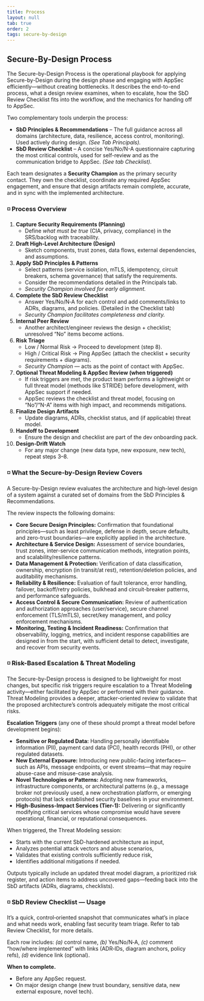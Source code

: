 ```yaml
---
title: Process
layout: null
tab: true
order: 2
tags: secure-by-design
---
```


## Secure-By-Design Process

The Secure-by-Design Process is the operational playbook for applying Secure-by-Design during the design phase and engaging with AppSec efficiently—without creating bottlenecks. It describes the end-to-end process, what a design review examines, when to escalate, how the SbD Review Checklist fits into the workflow, and the mechanics for handing off to AppSec.

Two complementary tools underpin the process:

- **SbD Principles & Recommendations** – The full guidance across all domains (architecture, data, resilience, access control, monitoring). Used actively during design. _(See Tab Principals)._
- **SbD Review Checklist** – A concise Yes/No/N-A questionnaire capturing the most critical controls, used for self-review and as the communication bridge to AppSec. _(See tab Checklist)._

Each team designates a **Security Champion** as the primary security contact. They own the checklist, coordinate any required AppSec engagement, and ensure that design artifacts remain complete, accurate, and in sync with the implemented architecture.

### ◽ Process Overview

1. **Capture Security Requirements (Planning)**
   - Define _what must be true_ (CIA, privacy, compliance) in the SRS/backlog with traceability.
2. **Draft High‑Level Architecture (Design)**
   - Sketch components, trust zones, data flows, external dependencies, and assumptions.
3. **Apply SbD Principles & Patterns**
   - Select patterns (service isolation, mTLS, idempotency, circuit breakers, schema governance) that satisfy the requirements.
   - Consider the recommendations detailed in the Principals tab.
   - _Security Champion involved for early alignment._
4. **Complete the SbD Review Checklist**
   - Answer Yes/No/N‑A for each control and add comments/links to ADRs, diagrams, and policies. (Detailed in the Checklist tab)
   - _Security Champion facilitates completeness and clarity._
5. **Internal Peer Review**
   - Another architect/engineer reviews the design \+ checklist; unresolved “No” items become actions.
6. **Risk Triage**
   - Low / Normal Risk → Proceed to development (step 8).
   - High / Critical Risk → Ping AppSec (attach the checklist \+ security requirements \+ diagrams).
   - _Security Champion_ — acts as the point of contact with AppSec.
7. **Optional Threat Modeling & AppSec Review (when triggered)**
   - If risk triggers are met, the product team performs a lightweight or full threat model (methods like STRIDE) before development, with AppSec support if needed.
   - AppSec reviews the checklist and threat model, focusing on “No”/“N-A” items with high impact, and recommends mitigations.
8. **Finalize Design Artifacts**
   - Update diagrams, ADRs, checklist status, and (if applicable) threat model.
9. **Handoff to Development**
   - Ensure the design and checklist are part of the dev onboarding pack.
10. **Design‑Drift Watch**
    - For any major change (new data type, new exposure, new tech), repeat steps 3–8.

### ◽ What the Secure‑by‑Design Review Covers

A Secure-by-Design review evaluates the architecture and high-level design of a system against a curated set of domains from the SbD Principles & Recommendations.

The review inspects the following domains:

- **Core Secure Design Principles:** Confirmation that foundational principles—such as least privilege, defense in depth, secure defaults, and zero-trust boundaries—are explicitly applied in the architecture.
- **Architecture & Service Design:** Assessment of service boundaries, trust zones, inter-service communication methods, integration points, and scalability/resilience patterns.
- **Data Management & Protection:** Verification of data classification, ownership, encryption (in transit/at rest), retention/deletion policies, and auditability mechanisms.
- **Reliability & Resilience:** Evaluation of fault tolerance, error handling, failover, backoff/retry policies, bulkhead and circuit-breaker patterns, and performance safeguards.
- **Access Control & Secure Communication:** Review of authentication and authorization approaches (user/service), secure channel enforcement (TLS/mTLS), secret/key management, and policy enforcement mechanisms.
- **Monitoring, Testing & Incident Readiness:** Confirmation that observability, logging, metrics, and incident response capabilities are designed in from the start, with sufficient detail to detect, investigate, and recover from security events.

### ◽ Risk-Based Escalation & Threat Modeling

The Secure-by-Design process is designed to be lightweight for most changes, but specific risk triggers require escalation to a Threat Modelin**g** activity—either facilitated by AppSec or performed with their guidance. Threat Modeling provides a deeper, attacker-oriented review to validate that the proposed architecture’s controls adequately mitigate the most critical risks.

**Escalation Triggers** (any one of these should prompt a threat model before development begins):

- **Sensitive or Regulated Data:** Handling personally identifiable information (PII), payment card data (PCI), health records (PHI), or other regulated datasets.
- **New External Exposure:** Introducing new public-facing interfaces—such as APIs, message endpoints, or event streams—that may require abuse-case and misuse-case analysis.
- **Novel Technologies or Patterns:** Adopting new frameworks, infrastructure components, or architectural patterns (e.g., a message broker not previously used, a new orchestration platform, or emerging protocols) that lack established security baselines in your environment.
- **High-Business-Impact Services (Tier-1):** Delivering or significantly modifying critical services whose compromise would have severe operational, financial, or reputational consequences.

When triggered, the Threat Modeling session:

- Starts with the current SbD-hardened architecture as input,
- Analyzes potential attack vectors and abuse scenarios,
- Validates that existing controls sufficiently reduce risk,
- Identifies additional mitigations if needed.

Outputs typically include an updated threat model diagram, a prioritized risk register, and action items to address uncovered gaps—feeding back into the SbD artifacts (ADRs, diagrams, checklists).

### ◽ SbD Review Checklist — Usage

It’s a quick, control‑oriented snapshot that communicates what’s in place and what needs work, enabling fast security team triage. Refer to tab Review Checklist, for more details.

Each row includes: _(a)_ control name, _(b)_ Yes/No/N‑A, _(c)_ comment “how/where implemented” with links (ADR‑IDs, diagram anchors, policy refs), _(d)_ evidence link (optional).

**When to complete.**

- Before any AppSec request.
- On major design change (new trust boundary, sensitive data, new external exposure, novel tech).
